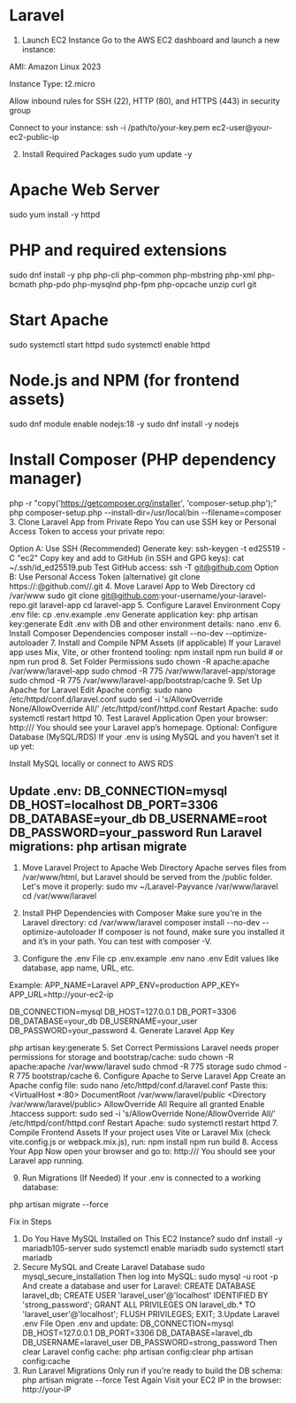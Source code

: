 # Laravel

1. Launch EC2 Instance
Go to the AWS EC2 dashboard and launch a new instance:

AMI: Amazon Linux 2023

Instance Type: t2.micro

Allow inbound rules for SSH (22), HTTP (80), and HTTPS (443) in security group

Connect to your instance:
  ssh -i /path/to/your-key.pem ec2-user@your-ec2-public-ip

2. Install Required Packages
  sudo yum update -y

# Apache Web Server
sudo yum install -y httpd

# PHP and required extensions
sudo dnf install -y php php-cli php-common php-mbstring php-xml php-bcmath php-pdo php-mysqlnd php-fpm php-opcache unzip curl git

# Start Apache
sudo systemctl start httpd
sudo systemctl enable httpd

# Node.js and NPM (for frontend assets)
sudo dnf module enable nodejs:18 -y
sudo dnf install -y nodejs

# Install Composer (PHP dependency manager)
php -r "copy('https://getcomposer.org/installer', 'composer-setup.php');"
php composer-setup.php --install-dir=/usr/local/bin --filename=composer
3. Clone Laravel App from Private Repo
You can use SSH key or Personal Access Token to access your private repo:

Option A: Use SSH (Recommended)
Generate key:
ssh-keygen -t ed25519 -C "ec2"
Copy key and add to GitHub (in SSH and GPG keys):
cat ~/.ssh/id_ed25519.pub
Test GitHub access:
ssh -T git@github.com
Option B: Use Personal Access Token (alternative)
git clone https://<username>:<token>@github.com/<username>/<repo>.git
4. Move Laravel App to Web Directory
cd /var/www
sudo git clone git@github.com:your-username/your-laravel-repo.git laravel-app
cd laravel-app
5. Configure Laravel Environment
Copy .env file:
cp .env.example .env
Generate application key:
php artisan key:generate
Edit .env with DB and other environment details:
nano .env
6. Install Composer Dependencies
composer install --no-dev --optimize-autoloader
7. Install and Compile NPM Assets (if applicable)
If your Laravel app uses Mix, Vite, or other frontend tooling:
npm install
npm run build   # or npm run prod
8. Set Folder Permissions
sudo chown -R apache:apache /var/www/laravel-app
sudo chmod -R 775 /var/www/laravel-app/storage
sudo chmod -R 775 /var/www/laravel-app/bootstrap/cache
9. Set Up Apache for Laravel
Edit Apache config:
sudo nano /etc/httpd/conf.d/laravel.conf
sudo sed -i 's/AllowOverride None/AllowOverride All/' /etc/httpd/conf/httpd.conf
Restart Apache:
sudo systemctl restart httpd
10. Test Laravel Application
Open your browser:
http://<your-ec2-public-ip>/
You should see your Laravel app’s homepage.
Optional: Configure Database (MySQL/RDS)
If your .env is using MySQL and you haven’t set it up yet:

Install MySQL locally or connect to AWS RDS

Update .env:
DB_CONNECTION=mysql
DB_HOST=localhost
DB_PORT=3306
DB_DATABASE=your_db
DB_USERNAME=root
DB_PASSWORD=your_password
Run Laravel migrations:
php artisan migrate 
-------------------------------------------------------------------------------------------------------

1. Move Laravel Project to Apache Web Directory
Apache serves files from /var/www/html, but Laravel should be served from the /public folder. Let's move it properly:
sudo mv ~/Laravel-Payvance /var/www/laravel
cd /var/www/laravel
2. Install PHP Dependencies with Composer
Make sure you're in the Laravel directory:
cd /var/www/laravel
composer install --no-dev --optimize-autoloader
If composer is not found, make sure you installed it and it’s in your path. You can test with composer -V.

3. Configure the .env File
cp .env.example .env
nano .env
Edit values like database, app name, URL, etc.

Example:
APP_NAME=Laravel
APP_ENV=production
APP_KEY=
APP_URL=http://your-ec2-ip

DB_CONNECTION=mysql
DB_HOST=127.0.0.1
DB_PORT=3306
DB_DATABASE=your_db
DB_USERNAME=your_user
DB_PASSWORD=your_password
4. Generate Laravel App Key

php artisan key:generate
5. Set Correct Permissions
Laravel needs proper permissions for storage and bootstrap/cache:
sudo chown -R apache:apache /var/www/laravel
sudo chmod -R 775 storage
sudo chmod -R 775 bootstrap/cache
6. Configure Apache to Serve Laravel App
Create an Apache config file:
sudo nano /etc/httpd/conf.d/laravel.conf
Paste this:
<VirtualHost *:80>
    DocumentRoot /var/www/laravel/public
    <Directory /var/www/laravel/public>
        AllowOverride All
        Require all granted
    </Directory>
</VirtualHost>
Enable .htaccess support:
sudo sed -i 's/AllowOverride None/AllowOverride All/' /etc/httpd/conf/httpd.conf
Restart Apache:
sudo systemctl restart httpd
7. Compile Frontend Assets
If your project uses Vite or Laravel Mix (check vite.config.js or webpack.mix.js), run:
npm install
npm run build
8. Access Your App
Now open your browser and go to:
http://<your-ec2-public-ip>/
You should see your Laravel app running. 

9. Run Migrations (If Needed)
If your .env is connected to a working database:

php artisan migrate --force

Fix in Steps
1. Do You Have MySQL Installed on This EC2 Instance?
sudo dnf install -y mariadb105-server
sudo systemctl enable mariadb
sudo systemctl start mariadb
2. Secure MySQL and Create Laravel Database
sudo mysql_secure_installation
Then log into MySQL:
sudo mysql -u root -p
And create a database and user for Laravel:
CREATE DATABASE laravel_db;
CREATE USER 'laravel_user'@'localhost' IDENTIFIED BY 'strong_password';
GRANT ALL PRIVILEGES ON laravel_db.* TO 'laravel_user'@'localhost';
FLUSH PRIVILEGES;
EXIT;
3.Update Laravel .env File
Open .env and update:
DB_CONNECTION=mysql
DB_HOST=127.0.0.1
DB_PORT=3306
DB_DATABASE=laravel_db
DB_USERNAME=laravel_user
DB_PASSWORD=strong_password
Then clear Laravel config cache:
php artisan config:clear
php artisan config:cache
4. Run Laravel Migrations
Only run if you’re ready to build the DB schema:
php artisan migrate --force
Test Again
Visit your EC2 IP in the browser:
http://your-IP
